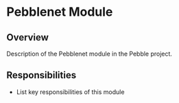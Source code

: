 # Pebblenet Module

## Overview
Description of the Pebblenet module in the Pebble project.

## Responsibilities
- List key responsibilities of this module
